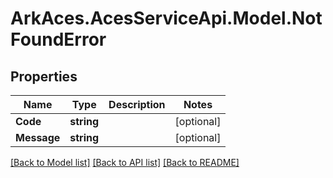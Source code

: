# ArkAces.AcesServiceApi.Model.NotFoundError
## Properties

Name | Type | Description | Notes
------------ | ------------- | ------------- | -------------
**Code** | **string** |  | [optional] 
**Message** | **string** |  | [optional] 

[[Back to Model list]](../README.md#documentation-for-models) [[Back to API list]](../README.md#documentation-for-api-endpoints) [[Back to README]](../README.md)

